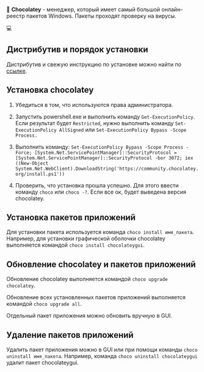 🍫 **Chocolatey** - менеджер, который имеет самый большой онлайн-реестр пакетов Windows. Пакеты проходят проверку на вирусы. 


💻 
## Дистрибутив и порядок установки

Дистрибутив и свежую инструкцию по установке можно найти по [ссылке](https://chocolatey.org/install).

## Установка chocolatey

1. Убедиться в том, что используются права администратора. 

2. Запустить powershell.exe и выполнить команду `Get-ExecutionPolicy`. Если результат будет `Restricted`, нужно выполнить команду `Set-ExecutionPolicy AllSigned` или `Set-ExecutionPolicy Bypass -Scope Process.`

3. Выполнить команду: `Set-ExecutionPolicy Bypass -Scope Process -Force; [System.Net.ServicePointManager]::SecurityProtocol = [System.Net.ServicePointManager]::SecurityProtocol -bor 3072; iex ((New-Object System.Net.WebClient).DownloadString('https://community.chocolatey.org/install.ps1'))` 

4. Проверить, что установка прошла успешно. Для этого ввести команду `choco` или `choco -?`. Если все ок, будет выведена версия chocolatey.

## Установка пакетов приложений

Для установки пакета используется команда `choco install имя_пакета`. Например, для установки графической оболочки chocolatey выполняется командой `choco install chocolateygui`.

## Обновление chocolatey и пакетов приложений

Обновление chocolatey выполняется командой `choco upgrade chocolatey`. 

Обновление всех установленных пакетов приложений выполняется командой `choco upgrade all`.

Отдельный пакет приложения можно обновить вручную в GUI.

## Удаление пакетов приложений

Удалить пакет приложения можно в GUI или при помощи команды `choco uninstall имя_пакета`. Например, команда `choco uninstall chocolateygui` удалит пакет chocolateygui.
